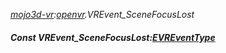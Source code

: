 _[mojo3d-vr](../../modules/mojo3d-vr/mojo3d-vr-module.md):[openvr](openvr:).VREvent\_SceneFocusLost_
##### Const VREvent\_SceneFocusLost:[EVREventType](../../modules/mojo3d-vr/openvr-evreventtype.md)

